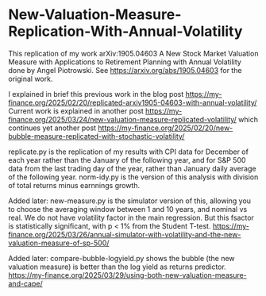 # New-Valuation-Measure-Replication-With-Annual-Volatility
This replication of my work arXiv:1905.04603 A New Stock Market Valuation Measure with Applications to Retirement Planning with Annual Volatility done by Angel Piotrowski. See https://arxiv.org/abs/1905.04603 for the original work. 

I explained in brief this previous work in the blog post https://my-finance.org/2025/02/20/replicated-arxiv1905-04603-with-annual-volatility/ Current work is explained in another post https://my-finance.org/2025/03/24/new-valuation-measure-replicated-volatility/ which continues yet another post https://my-finance.org/2025/02/20/new-bubble-measure-replicated-with-stochastic-volatility/

replicate.py is the replication of my results with CPI data for December of each year rather than the January of the following year, and for S&P 500 data from the last trading day of the year, rather than January daily average of the following year. norm-idy.py is the version of this analysis with division of total returns minus earnnings growth.

Added later: new-measure.py is the simulator version of this, allowing you to choose the averaging window between 1 and 10 years, and nominal vs real. We do not have volatility factor in the main regression. But this fsactor is statistically significant, with p < 1% from the Student T-test. https://my-finance.org/2025/03/26/annual-simulator-with-volatility-and-the-new-valuation-measure-of-sp-500/

Added later: compare-bubble-logyield.py shows the bubble (the new valuation measure) is better than the log yield as returns predictor. https://my-finance.org/2025/03/29/using-both-new-valuation-measure-and-cape/
